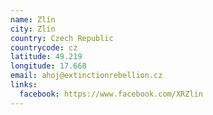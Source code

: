 ```yaml
---
name: Zlín
city: Zlín
country: Czech Republic
countrycode: cz
latitude: 49.219
longitude: 17.668
email: ahoj@extinctionrebellion.cz
links:
  facebook: https://www.facebook.com/XRZlin
---
```

